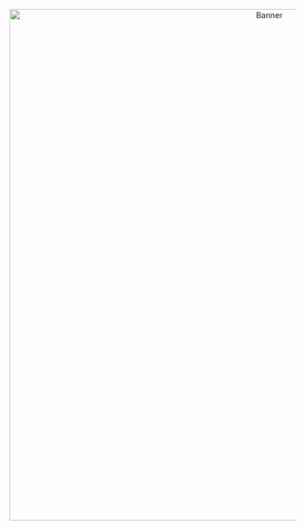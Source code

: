 <p align="center">
  <img src="https://github.com/user-attachments/assets/62803e53-f0d2-4d5f-994e-9f512bb58bca" alt="Banner" width="900">
</p>
